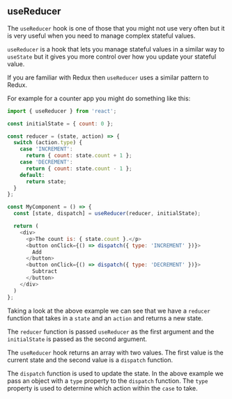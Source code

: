 ## useReducer

The `useReducer` hook is one of those that you might not use very often but it is very useful when you need to manage complex stateful values.

`useReducer` is a hook that lets you manage stateful values in a similar way to `useState` but it gives you more control over how you update your stateful value.

If you are familiar with Redux then `useReducer` uses a similar pattern to Redux.

For example for a counter app you might do something like this:

```js
import { useReducer } from 'react';

const initialState = { count: 0 };

const reducer = (state, action) => {
  switch (action.type) {
    case 'INCREMENT':
      return { count: state.count + 1 };
    case 'DECREMENT':
      return { count: state.count - 1 };
    default:
      return state;
  }
};

const MyComponent = () => {
  const [state, dispatch] = useReducer(reducer, initialState);

  return (
    <div>
      <p>The count is: { state.count }.</p>
      <button onClick={() => dispatch({ type: 'INCREMENT' })}>
        Add
      </button>
      <button onClick={() => dispatch({ type: 'DECREMENT' })}>
        Subtract
      </button>
    </div>
  )
};
```

Taking a look at the above example we can see that we have a `reducer` function that takes in a `state` and an `action` and returns a new state.

The `reducer` function is passed `useReducer` as the first argument and the `initialState` is passed as the second argument.

The `useReducer` hook returns an array with two values. The first value is the current state and the second value is a `dispatch` function.

The `dispatch` function is used to update the state. In the above example we pass an object with a `type` property to the `dispatch` function. The `type` property is used to determine which action within the `case` to take.

